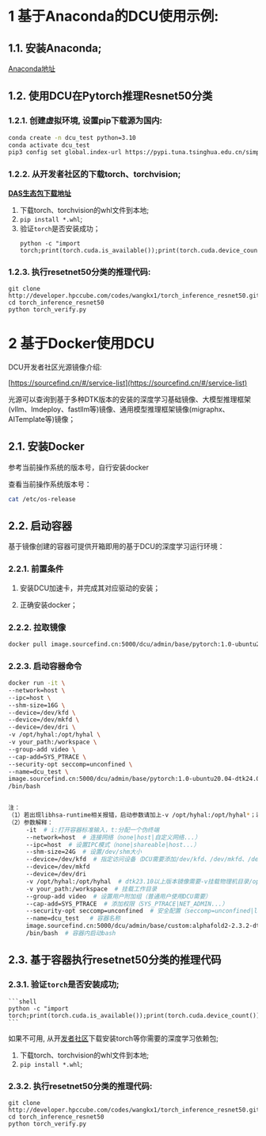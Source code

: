 # 1 基于Anaconda的DCU使用示例:

## 1.1. 安装Anaconda;

   [Anaconda地址](https://www.anaconda.com/download)

## 1.2. 使用DCU在Pytorch推理Resnet50分类

### 1.2.1. 创建虚拟环境, 设置pip下载源为国内:


```bash
conda create -n dcu_test python=3.10
conda activate dcu_test
pip3 config set global.index-url https://pypi.tuna.tsinghua.edu.cn/simple
```

### 1.2.2. 从开发者社区的下载torch、torchvision;

[**DAS生态包下载地址**](https://cancon.hpccube.com:65024/4/main/)

1. 下载torch、torchvision的whl文件到本地; 
2. `pip install *.whl`;
3. 验证`torch`是否安装成功；
    ```shell
    python -c "import torch;print(torch.cuda.is_available());print(torch.cuda.device_count())"
    ```

### 1.2.3. 执行resetnet50分类的推理代码:

```shell
git clone http://developer.hpccube.com/codes/wangkx1/torch_inference_resnet50.git
cd torch_inference_resnet50
python torch_verify.py
```


# 2 基于Docker使用DCU

DCU开发者社区光源镜像介绍:

[https://sourcefind.cn/#/service-list](https://sourcefind.cn/#/service-list)

光源可以查询到基于多种DTK版本的安装的深度学习基础镜像、大模型推理框架(vllm、lmdeploy、fastllm等)镜像、通用模型推理框架镜像(migraphx、AITemplate等)镜像；

## 2.1. 安装Docker

参考当前操作系统的版本号，自行安装docker

查看当前操作系统版本号：
```bash
cat /etc/os-release
```

## 2.2. 启动容器

基于镜像创建的容器可提供开箱即用的基于DCU的深度学习运行环境：

### 2.2.1. 前置条件
1. 安装DCU加速卡，并完成其对应驱动的安装；

2. 正确安装docker；

### 2.2.2. 拉取镜像

```bash
docker pull image.sourcefind.cn:5000/dcu/admin/base/pytorch:1.0-ubuntu20.04-dtk24.04.1-py3.8
```

### 2.2.3. 启动容器命令

```bash
docker run -it \
--network=host \
--ipc=host \
--shm-size=16G \
--device=/dev/kfd \
--device=/dev/mkfd \
--device=/dev/dri \
-v /opt/hyhal:/opt/hyhal \
-v your_path:/workspace \
--group-add video \
--cap-add=SYS_PTRACE \
--security-opt seccomp=unconfined \
--name=dcu_test \
image.sourcefind.cn:5000/dcu/admin/base/pytorch:1.0-ubuntu20.04-dtk24.04.1-py3.8 \
/bin/bash


注： 
（1）若出现libhsa-runtime相关报错，启动参数请加上-v /opt/hyhal:/opt/hyhal*；若物理机无/opt/hyhal，请下载hyhal并解压放置容器/opt/下；*
（2）参数解释：
     -it  # i:打开容器标准输入，t:分配一个伪终端
     --network=host  # 连接网络（none|host|自定义网络...）
     --ipc=host  # 设置IPC模式（none|shareable|host...）
     --shm-size=24G  # 设置/dev/shm大小
     --device=/dev/kfd  # 指定访问设备（DCU需要添加/dev/kfd、/dev/mkfd、/dev/dri）
     --device=/dev/mkfd
     --device=/dev/dri
     -v /opt/hyhal:/opt/hyhal  # dtk23.10以上版本镜像需要-v挂载物理机目录/opt/hyhal
     -v your_path:/workspace  # 挂载工作目录
     --group-add video  # 设置用户附加组（普通用户使用DCU需要）
     --cap-add=SYS_PTRACE  # 添加权限（SYS_PTRACE|NET_ADMIN...）
     --security-opt seccomp=unconfined  # 安全配置（seccomp=unconfined|label=disable...）
     --name=dcu_test   # 容器名称
     image.sourcefind.cn:5000/dcu/admin/base/custom:alphafold2-2.3.2-dtk23.10-py38  # 所需镜像
     /bin/bash  # 容器内启动bash
```           

## 2.3. 基于容器执行resetnet50分类的推理代码

### 2.3.1. 验证`torch`是否安装成功;

    ```shell
    python -c "import torch;print(torch.cuda.is_available());print(torch.cuda.device_count())"
    ```
如果不可用, 从开[发者社区](https://cancon.hpccube.com:65024/4/main/)下载安装torch等你需要的深度学习依赖包;


1. 下载torch、torchvision的whl文件到本地; 
2. `pip install *.whl`;

### 2.3.2. 执行resetnet50分类的推理代码:

```shell
git clone http://developer.hpccube.com/codes/wangkx1/torch_inference_resnet50.git
cd torch_inference_resnet50
python torch_verify.py
```
